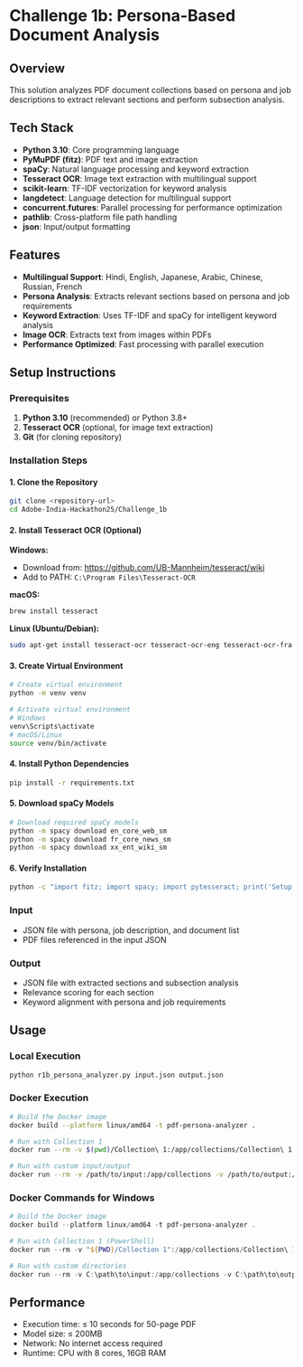 # Challenge 1b: Persona-Based Document Analysis

## Overview
This solution analyzes PDF document collections based on persona and job descriptions to extract relevant sections and perform subsection analysis.

## Tech Stack
- **Python 3.10**: Core programming language
- **PyMuPDF (fitz)**: PDF text and image extraction
- **spaCy**: Natural language processing and keyword extraction
- **Tesseract OCR**: Image text extraction with multilingual support
- **scikit-learn**: TF-IDF vectorization for keyword analysis
- **langdetect**: Language detection for multilingual support
- **concurrent.futures**: Parallel processing for performance optimization
- **pathlib**: Cross-platform file path handling
- **json**: Input/output formatting

## Features
- **Multilingual Support**: Hindi, English, Japanese, Arabic, Chinese, Russian, French
- **Persona Analysis**: Extracts relevant sections based on persona and job requirements
- **Keyword Extraction**: Uses TF-IDF and spaCy for intelligent keyword analysis
- **Image OCR**: Extracts text from images within PDFs
- **Performance Optimized**: Fast processing with parallel execution

## Setup Instructions

### Prerequisites
1. **Python 3.10** (recommended) or Python 3.8+
2. **Tesseract OCR** (optional, for image text extraction)
3. **Git** (for cloning repository)

### Installation Steps

#### 1. Clone the Repository
```bash
git clone <repository-url>
cd Adobe-India-Hackathon25/Challenge_1b
```

#### 2. Install Tesseract OCR (Optional)
**Windows:**
- Download from: https://github.com/UB-Mannheim/tesseract/wiki
- Add to PATH: `C:\Program Files\Tesseract-OCR`

**macOS:**
```bash
brew install tesseract
```

**Linux (Ubuntu/Debian):**
```bash
sudo apt-get install tesseract-ocr tesseract-ocr-eng tesseract-ocr-fra tesseract-ocr-hin tesseract-ocr-jpn tesseract-ocr-ara tesseract-ocr-chi-sim tesseract-ocr-rus
```

#### 3. Create Virtual Environment
```bash
# Create virtual environment
python -m venv venv

# Activate virtual environment
# Windows
venv\Scripts\activate
# macOS/Linux
source venv/bin/activate
```

#### 4. Install Python Dependencies
```bash
pip install -r requirements.txt
```

#### 5. Download spaCy Models
```bash
# Download required spaCy models
python -m spacy download en_core_web_sm
python -m spacy download fr_core_news_sm
python -m spacy download xx_ent_wiki_sm
```

#### 6. Verify Installation
```bash
python -c "import fitz; import spacy; import pytesseract; print('Setup successful!')"
```

### Input
- JSON file with persona, job description, and document list
- PDF files referenced in the input JSON

### Output
- JSON file with extracted sections and subsection analysis
- Relevance scoring for each section
- Keyword alignment with persona and job requirements

## Usage

### Local Execution
```bash
python r1b_persona_analyzer.py input.json output.json
```

### Docker Execution
```bash
# Build the Docker image
docker build --platform linux/amd64 -t pdf-persona-analyzer .

# Run with Collection 1
docker run --rm -v $(pwd)/Collection\ 1:/app/collections/Collection\ 1 -v $(pwd)/output:/app/output pdf-persona-analyzer

# Run with custom input/output
docker run --rm -v /path/to/input:/app/collections -v /path/to/output:/app/output pdf-persona-analyzer
```

### Docker Commands for Windows
```powershell
# Build the Docker image
docker build --platform linux/amd64 -t pdf-persona-analyzer .

# Run with Collection 1 (PowerShell)
docker run --rm -v "${PWD}/Collection 1":/app/collections/Collection\ 1 -v "${PWD}/output":/app/output pdf-persona-analyzer

# Run with custom directories
docker run --rm -v C:\path\to\input:/app/collections -v C:\path\to\output:/app/output pdf-persona-analyzer
```

## Performance
- Execution time: ≤ 10 seconds for 50-page PDF
- Model size: ≤ 200MB
- Network: No internet access required
- Runtime: CPU with 8 cores, 16GB RAM 
